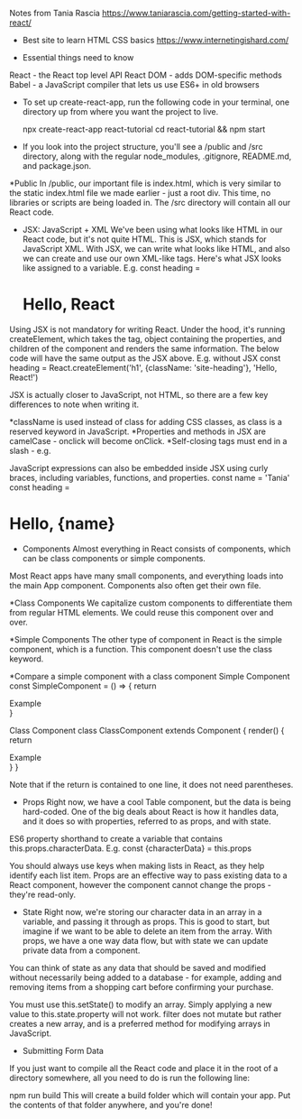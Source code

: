 Notes from Tania Rascia
https://www.taniarascia.com/getting-started-with-react/

- Best site to learn HTML CSS basics
https://www.internetingishard.com/

- Essential things need to know
<script src="https://unpkg.com/react@^16/umd/react.production.min.js"></script>
<script src="https://unpkg.com/react-dom@16.13.0/umd/react-dom.production.min.js"></script>
<script src="https://unpkg.com/babel-standalone@6.26.0/babel.js"></script>

React - the React top level API
React DOM - adds DOM-specific methods
Babel - a JavaScript compiler that lets us use ES6+ in old browsers

- To set up create-react-app, run the following code in your terminal, one directory up from where you want the project to live.

	npx create-react-app react-tutorial
	cd react-tutorial && npm start

- If you look into the project structure, you'll see a /public and /src directory, along with the regular node_modules, .gitignore, README.md, and package.json.

*Public
In /public, our important file is index.html, which is very similar to the static index.html file we made earlier - just a root div. This time, no libraries or scripts are being loaded in. The /src directory will contain all our React code.

- JSX: JavaScript + XML
We've been using what looks like HTML in our React code, but it's not quite HTML. This is JSX, which stands for JavaScript XML. With JSX, we can write what looks like HTML, and also we can create and use our own XML-like tags. Here's what JSX looks like assigned to a variable.
E.g. const heading = <h1 className="site-heading">Hello, React</h1>

Using JSX is not mandatory for writing React. Under the hood, it's running createElement, which takes the tag, object containing the properties, and children of the component and renders the same information. The below code will have the same output as the JSX above.
E.g. without JSX
const heading = React.createElement('h1', {className: 'site-heading'}, 'Hello, React!')

JSX is actually closer to JavaScript, not HTML, so there are a few key differences to note when writing it.

*className is used instead of class for adding CSS classes, as class is a reserved keyword in JavaScript.
*Properties and methods in JSX are camelCase - onclick will become onClick.
*Self-closing tags must end in a slash - e.g. <img />

JavaScript expressions can also be embedded inside JSX using curly braces, including variables, functions, and properties.
const name = 'Tania'
const heading = <h1>Hello, {name}</h1>

- Components
Almost everything in React consists of components, which can be class components or simple components.

Most React apps have many small components, and everything loads into the main App component. Components also often get their own file.

*Class Components
We capitalize custom components to differentiate them from regular HTML elements.
We could reuse this component over and over. 

*Simple Components
The other type of component in React is the simple component, which is a function. This component doesn't use the class keyword. 

*Compare a simple component with a class component
Simple Component
const SimpleComponent = () => {
  return <div>Example</div>
}

Class Component
class ClassComponent extends Component {
  render() {
    return <div>Example</div>
  }
}

Note that if the return is contained to one line, it does not need parentheses.

- Props
Right now, we have a cool Table component, but the data is being hard-coded. One of the big deals about React is how it handles data, and it does so with properties, referred to as props, and with state.

ES6 property shorthand to create a variable that contains this.props.characterData.
E.g. const {characterData} = this.props

You should always use keys when making lists in React, as they help identify each list item.
Props are an effective way to pass existing data to a React component, however the component cannot change the props - they're read-only. 

- State
Right now, we're storing our character data in an array in a variable, and passing it through as props. This is good to start, but imagine if we want to be able to delete an item from the array. With props, we have a one way data flow, but with state we can update private data from a component.

You can think of state as any data that should be saved and modified without necessarily being added to a database - for example, adding and removing items from a shopping cart before confirming your purchase.

You must use this.setState() to modify an array. Simply applying a new value to this.state.property will not work.
filter does not mutate but rather creates a new array, and is a preferred method for modifying arrays in JavaScript.


- Submitting Form Data

If you just want to compile all the React code and place it in the root of a directory somewhere, all you need to do is run the following line:

npm run build
This will create a build folder which will contain your app. Put the contents of that folder anywhere, and you're done!

